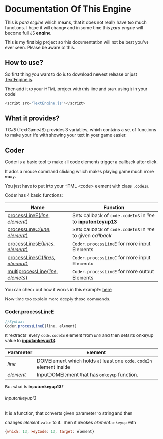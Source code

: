 Documentation Of This Engine
=============================

This is _para engine_ which means, that it does not really
have too much functions.
I hope it will change and in some time this _para engine_ will become full
JS **engine**.

This is my first big project so this documentation will not
be best you've ever seen.
Please be aware of this.

How to use?
-----------

So first thing you want to do is to download newest release or 
just [TextEngine.js](TextEngine.js).

Then add it to your HTML project with this line and start using it in your code!

```javascript
<script src='TextEngine.js'></script>
```

What it provides?
-----------------

*TGJS* (TextGameJS) provides 3 variables, which contains a set of functions to make your life with showing your text in your game easier.

## Coder

Coder is a basic tool to make all code elements trigger a callback after click.

It adds a mouse command clicking which makes playing game much more easy.

You just have to put into your HTML &lt;code&gt; element
with class `.codeIn`.

Coder has 4 basic functions:

|Name|Function|
|----|--------|
|[processLineE(*line*, *element*)](#coderprocesslinee)|Sets callback of `code.codeIn`s in *line* to [__inputonkeyup13__](#inputonkeyup13)|
|[processLineC(*line*, _element_)](#coderprocesslinec)|Sets callback of `code.codeIn`s in *line* to given *callback*|
|[processLinesE(*lines*, *element*)](#coderprocesslinese)|`Coder.processLineE` for more input Elements|
|[processLinesC(*lines*, *element*)](#coderprocesslinesc)|`Coder.processLineC` for more input Elements|
|[multiprocessLine(*line*, *elemets*)](#codermultiprocessLine)|`Coder.processLineE` for more output Elements|

You can check out how it works in this example: [here](Examples/RWCoder/CoderShow.html)


Now time too explain more deeply those commands.

### Coder.processLineE

```javascript
//Syntax:
Coder.processLineE(line, element)
```

It 'extracts' every `code.codeIn` element from *line*
and then sets its onkeyup value to [__inputonkeyup13__](#inputonkeyup13).

|Parameter|Element|
|--|--|
|*line*|DOMElement which holds at least one `code.codeIn` element inside|
|*element*|InputDOMElement that has `onkeyup` function.|


But what is __inputonkeyup13__?

###### inputonkeyup13

It is a function, that converts given parameter to string and then

changes *element*.`value` to it. Then it invokes *element*.`onkeyup` with 
```javascript
{which: 13, keyCode: 13, target: element}
```






